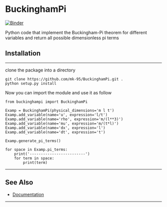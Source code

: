 # BuckinghamPi
[![Binder](https://mybinder.org/badge_logo.svg)](https://mybinder.org/v2/gh/mk-95/BuckinghamPi/master?filepath=examples.ipynb)

Python code that implement the Buckingham-Pi theorem for different variables and return all possible dimensionless pi terms

## Installation
---
clone the package into a directory
```buildoutcfg
git clone https://github.com/mk-95/BuckinghamPi.git . 
python setup.py install
```

Now you can import the module and use it as follow
```buildoutcfg
from buckinghampi import BuckinghamPi

Examp = BuckinghamPi(physical_dimensions='m l t')
Examp.add_variable(name='u', expression='l/t')
Examp.add_variable(name='rho', expression='m/(l**3)')
Examp.add_variable(name='mu', expression='m/(t*l)')
Examp.add_variable(name='dx', expression='l')
Examp.add_variable(name='dt', expression='t')

Examp.generate_pi_terms()

for space in Examp.pi_terms:
    print('-------------------------')
    for term in space:
        print(term)
```

---
## See Also

* [Documentation](https://htmlpreview.github.io/?https://github.com/mk-95/BuckinghamPi/blob/master/doc/buckinghampi.m.html)
--- 
